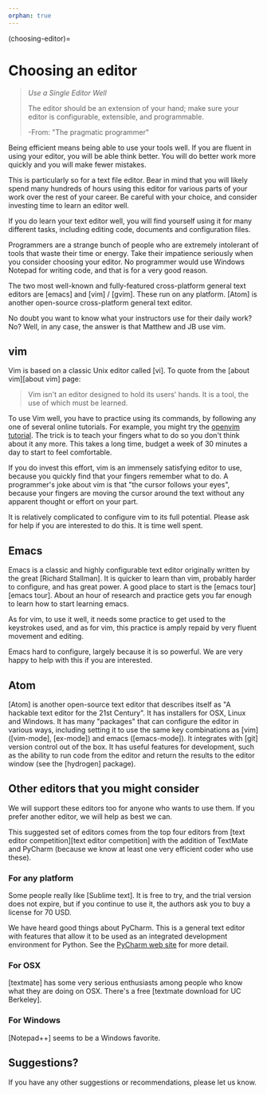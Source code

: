```yaml
---
orphan: true
---
```


(choosing-editor)=

# Choosing an editor

> *Use a Single Editor Well*
>
> The editor should be an extension of your hand; make sure your editor is
> configurable, extensible, and programmable.
>
> <p class="attribution">-From: "The pragmatic programmer" </p>

Being efficient means being able to use your tools well.  If you are fluent in
using your editor, you will be able think better.  You will do better work
more quickly and you will make fewer mistakes.

This is particularly so for a text file editor.  Bear in mind that you will
likely spend many hundreds of hours using this editor for various parts of
your work over the rest of your career.  Be careful with your choice, and
consider investing time to learn an editor well.

If you do learn your text editor well, you will find yourself using it for
many different tasks, including editing code, documents and configuration
files.

Programmers are a strange bunch of people who are extremely intolerant of
tools that waste their time or energy.  Take their impatience seriously when
you consider choosing your editor.  No programmer would use Windows Notepad
for writing code, and that is for a very good reason.

The two most well-known and fully-featured cross-platform general text editors
are [emacs] and [vim] / [gvim].  These run on any platform.  [Atom] is another
open-source cross-platform general text editor.

No doubt you want to know what your instructors use for their daily work?  No?
Well, in any case, the answer is that Matthew and JB use vim.

## vim

Vim is based on a classic Unix editor called [vi].  To quote from the [about
vim][about vim] page:

> Vim isn't an editor designed to hold its users' hands. It is a tool, the
> use of which must be learned.

To use Vim well, you have to practice using its commands, by following any one
of several online tutorials. For example, you might try the [openvim tutorial](http://www.openvim.com/tutorial.html).  The trick is to teach your fingers
what to do so you don't think about it any more. This takes a long time,
budget a week of 30 minutes a day to start to feel comfortable.

If you do invest this effort, vim is an immensely satisfying editor to use,
because you quickly find that your fingers remember what to do.  A
programmer's joke about vim is that "the cursor follows your eyes", because
your fingers are moving the cursor around the text without any apparent
thought or effort on your part.

It is relatively complicated to configure vim to its full potential.  Please
ask for help if you are interested to do this.  It is time well spent.

## Emacs

Emacs is a classic and highly configurable text editor originally written by
the great [Richard Stallman].  It is quicker to learn than vim, probably
harder to configure, and has great power.  A good place to start is the [emacs
tour][emacs tour].  About an hour of research and practice gets you far enough to learn
how to start learning emacs.

As for vim, to use it well, it needs some practice to get used to the
keystrokes used, and as for vim, this practice is amply repaid by very fluent
movement and editing.

Emacs hard to configure, largely because it is so powerful.  We are very happy
to help with this if you are interested.

## Atom

[Atom] is another open-source text editor that describes itself as "A hackable
text editor for the 21st Century".  It has installers for OSX, Linux and
Windows.  It has many "packages" that can configure the editor in various
ways, including setting it to use the same key combinations as [vim]
([vim-mode], [ex-mode]) and emacs ([emacs-mode]).  It integrates with [git]
version control out of the box.  It has useful features for development, such
as the ability to run code from the editor and return the results to the
editor window (see the [hydrogen] package).

## Other editors that you might consider

We will support these editors too for anyone who wants to use them.  If you
prefer another editor, we will help as best we can.

This suggested set of editors comes from the top four editors from  [text
editor competition][text editor competition] with the addition of TextMate and PyCharm (because we know at least
one very efficient coder who use these).

### For any platform

Some people really like [Sublime text].  It is free to try, and the trial
version does not expire, but if you continue to use it, the authors ask you to
buy a license for 70 USD.

We have heard good things about PyCharm.  This is a general text editor with
features that allow it to be used as an integrated development environment for
Python. See the [PyCharm web site](PyCharm) for more detail.

### For OSX

[textmate] has some very serious enthusiasts among people who know what they
are doing on OSX. There's a free [textmate download for UC Berkeley].

### For Windows

[Notepad++] seems to be a Windows favorite.

## Suggestions?

If you have any other suggestions or recommendations, please let us know.
